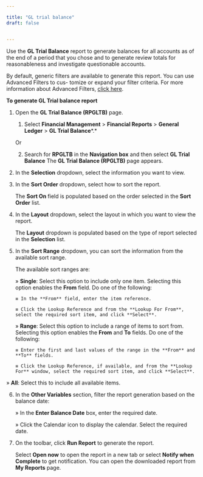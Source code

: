 ```yaml
---

title: "GL trial balance"
draft: false


---
```


Use the **GL Trial Balance** report to generate balances for all accounts as of the end of a period that you chose and to generate review totals for reasonableness and investigate questionable accounts.

By default, generic filters are available to generate this report. You can use Advanced Filters to cus- tomize or expand your filter criteria. For more information about Advanced Filters, [click here]().

**To generate GL Trial balance report**

1.  Open the **GL Trial Balance (RPGLTB)** page.

    1.  Select **Financial Management** \> **Financial Reports** \> **General Ledger** \> **GL Trial Balance***.*

    Or

    2.  Search for **RPGLTB** in the **Navigation box** and then select **GL Trial Balance**
        The  **GL Trial Balance (RPGLTB)** page appears.

2.  In the **Selection** dropdown, select the information you want to view.

3.  In the **Sort Order** dropdown, select how to sort the report.

    The **Sort On** field is populated based on the order selected in the **Sort Order** list.

4.  In the **Layout** dropdown, select the layout in which you want to view the report.

    The **Layout** dropdown is populated based on the type of report selected in the **Selection** list.

5.  In the **Sort Range** dropdown, you can sort the information from the available sort range.

    The available sort ranges are:

    » **Single**: Select this option to include only one item. Selecting this option enables the **From** field. Do one of the following:

        ≡ In the **From** field, enter the item reference.

        ≡ Click the Lookup Reference and from the **Lookup For From**, select the required sort item, and click **Select**.

    » **Range**: Select this option to include a range of items to sort from. Selecting this option enables the **From** and **To** fields. Do one of the following:

        ≡ Enter the first and last values of the range in the **From** and **To** fields.

        ≡ Click the Lookup Reference, if available, and from the **Lookup For** window, select the required sort item, and click **Select**.

» **All**: Select this to include all available items.

6.  In the **Other Variables** section, filter the report generation based on the balance date:

    » In the **Enter Balance Date** box, enter the required date.

    » Click the Calendar icon to display the calendar. Select the required date.

7.  On the toolbar, click **Run Report** to generate the report.

    Select **Open now** to open the report in a new tab or select **Notify when Complete** to get notification. You can open the downloaded report from **My Reports** page.